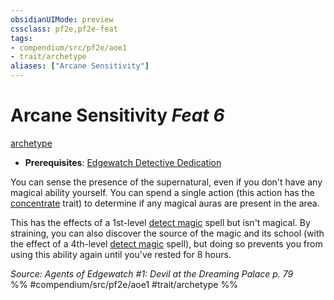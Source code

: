 ```yaml
---
obsidianUIMode: preview
cssclass: pf2e,pf2e-feat
tags:
- compendium/src/pf2e/aoe1
- trait/archetype
aliases: ["Arcane Sensitivity"]
---
```

# Arcane Sensitivity  *Feat 6*  
[archetype](/rules/traits/archetype.md)  

- **Prerequisites**: [Edgewatch Detective Dedication](/compendium/feats/edgewatch-detective-dedication-aoe1.md)

You can sense the presence of the supernatural, even if you don't have any magical ability yourself. You can spend a single action (this action has the [concentrate](/rules/traits/concentrate.md) trait) to determine if any magical auras are present in the area.

This has the effects of a 1st-level [detect magic](/compendium/spells/detect-magic.md) spell but isn't magical. By straining, you can also discover the source of the magic and its school (with the effect of a 4th-level [detect magic](/compendium/spells/detect-magic.md) spell), but doing so prevents you from using this ability again until you've rested for 8 hours.

*Source: Agents of Edgewatch #1: Devil at the Dreaming Palace p. 79*  
%% #compendium/src/pf2e/aoe1 #trait/archetype %%